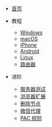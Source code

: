 * [首页](/home)

* 教程
  * [Windows](/Windows)
  * [macOS](/macOS)
  * [iPhone](/iPhone)
  * [Android](/Android)
  * [Linux](/Linux)
  * [路由器](/Router)

* 进阶
  * [服务器测试](/tcping)
  * [浏览器扩展](/switchyomega)
  * [删除节点](/delete)
  * [微信代理](/sock5)
  * [PAC 规则](/pac)
  
